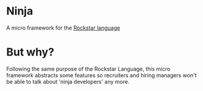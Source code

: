 # Ninja
A micro framework for the [Rockstar language](https://github.com/dylanbeattie/rockstar)

# But why?
Following the same purpose of the Rockstar Language, this micro framework abstracts some features so recruiters and hiring managers won't be able to talk about 'ninja developers' any more.
